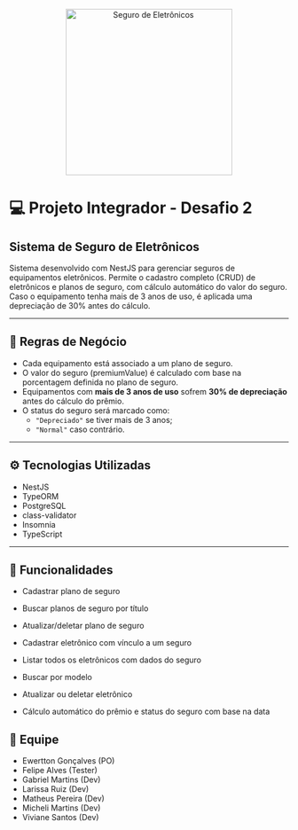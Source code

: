 <p align="center">
  <img src="https://arymax.org.br/novosite/wp-content/uploads/2020/12/inc-logo-05.png" alt="Seguro de Eletrônicos" width="300"/>
</p>

# 💻 Projeto Integrador - Desafio 2  
## Sistema de Seguro de Eletrônicos

Sistema desenvolvido com NestJS para gerenciar seguros de equipamentos eletrônicos. Permite o cadastro completo (CRUD) de eletrônicos e planos de seguro, com cálculo automático do valor do seguro. Caso o equipamento tenha mais de 3 anos de uso, é aplicada uma depreciação de 30% antes do cálculo.

---

## 🧠 Regras de Negócio

- Cada equipamento está associado a um plano de seguro.
- O valor do seguro (premiumValue) é calculado com base na porcentagem definida no plano de seguro.
- Equipamentos com **mais de 3 anos de uso** sofrem **30% de depreciação** antes do cálculo do prêmio.
- O status do seguro será marcado como:
  - `"Depreciado"` se tiver mais de 3 anos;
  - `"Normal"` caso contrário.

---

## ⚙️ Tecnologias Utilizadas

-  NestJS
-  TypeORM
-  PostgreSQL
-  class-validator
-  Insomnia
-  TypeScript

---

## 🔧 Funcionalidades
 - Cadastrar plano de seguro

 - Buscar planos de seguro por título 

 - Atualizar/deletar plano de seguro

 - Cadastrar eletrônico com vínculo a um seguro 

 - Listar todos os eletrônicos com dados do seguro

 - Buscar por modelo 

 - Atualizar ou deletar eletrônico

- Cálculo automático do prêmio e status do seguro com base na data

## 👥 Equipe 
- Ewertton Gonçalves (PO)
- Felipe Alves (Tester)
- Gabriel Martins (Dev)
- Larissa Ruiz (Dev)
- Matheus Pereira (Dev)
- Micheli Martins (Dev)
- Viviane Santos (Dev)
